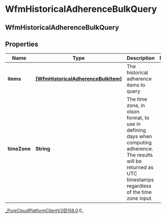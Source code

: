 # WfmHistoricalAdherenceBulkQuery

## WfmHistoricalAdherenceBulkQuery

## Properties

|Name | Type | Description | Notes|
|------------ | ------------- | ------------- | -------------|
| **items** | [**[WfmHistoricalAdherenceBulkItem]**](WfmHistoricalAdherenceBulkItem) | The historical adherence items to query | |
| **timeZone** | **String** | The time zone, in olson format, to use in defining days when computing adherence. The results will be returned as UTC timestamps regardless of the time zone input. | |



_PureCloudPlatformClientV2@156.0.0_
